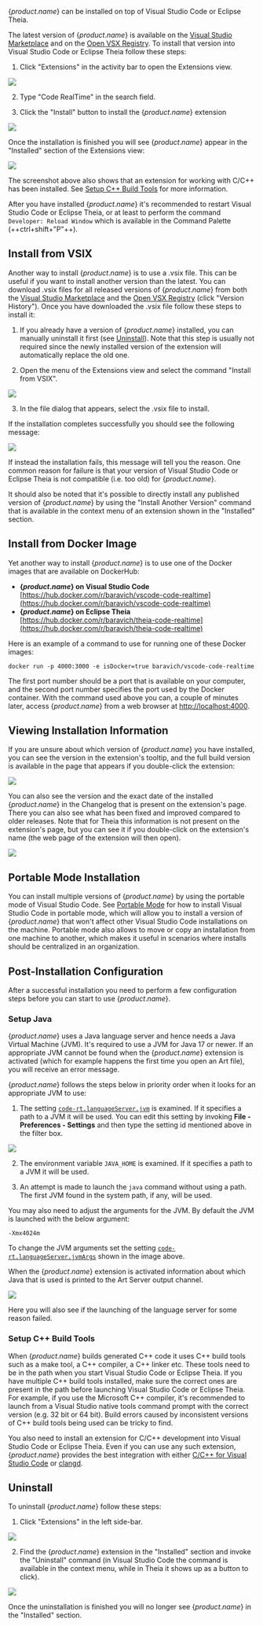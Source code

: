 
{$product.name$} can be installed on top of Visual Studio Code or Eclipse Theia.

The latest version of {$product.name$} is available on the [Visual Studio Marketplace](https://marketplace.visualstudio.com/items?itemName=secure-dev-ops.code-realtime-ce) and on the [Open VSX Registry](https://open-vsx.org/extension/secure-dev-ops/code-realtime-ce). To install that version into Visual Studio Code or Eclipse Theia follow these steps:

1) Click "Extensions" in the activity bar to open the Extensions view.

![](images/extensions_in_sidebar.png)

2) Type "Code RealTime" in the search field.

3) Click the "Install" button to install the {$product.name$} extension

![](images/rtistic_ce_extension.png)

Once the installation is finished you will see {$product.name$} appear in the "Installed" section of the Extensions view:

![](images/installed_extension.png)

The screenshot above also shows that an extension for working with C/C++ has been installed. See [Setup C++ Build Tools](#setup-c-build-tools) for more information.

After you have installed {$product.name$} it's recommended to restart Visual Studio Code or Eclipse Theia, or at least to perform the command `Developer: Reload Window` which is available in the Command Palette (++ctrl+shift+"P"++).

## Install from VSIX
Another way to install {$product.name$} is to use a .vsix file. This can be useful if you want to install another version than the latest. You can download .vsix files for all released versions of {$product.name$} from both the [Visual Studio Marketplace](https://marketplace.visualstudio.com/items?itemName=secure-dev-ops.code-realtime-ce) and the [Open VSX Registry](https://open-vsx.org/extension/secure-dev-ops/code-realtime-ce) (click "Version History"). Once you have downloaded the .vsix file follow these steps to install it:

1) If you already have a version of {$product.name$} installed, you can manually uninstall it first (see [Uninstall](#uninstall)). Note that this step is usually not required since the newly installed version of the extension will automatically replace the old one.

2) Open the menu of the Extensions view and select the command "Install from VSIX". 

![](images/vsix_install.png)

3) In the file dialog that appears, select the .vsix file to install.

If the installation completes successfully you should see the following message:

![](images/vsix_installation_completed.png)

If instead the installation fails, this message will tell you the reason. One common reason for failure is that your version of Visual Studio Code or Eclipse Theia is not compatible (i.e. too old) for {$product.name$}.

It should also be noted that it's possible to directly install any published version of {$product.name$} by using the "Install Another Version" command that is available in the context menu of an extension shown in the "Installed" section.

## Install from Docker Image
Yet another way to install {$product.name$} is to use one of the Docker images that are available on DockerHub:

* **{$product.name$} on Visual Studio Code** [https://hub.docker.com/r/baravich/vscode-code-realtime](https://hub.docker.com/r/baravich/vscode-code-realtime)
*  **{$product.name$} on Eclipse Theia** [https://hub.docker.com/r/baravich/theia-code-realtime](https://hub.docker.com/r/baravich/theia-code-realtime)

Here is an example of a command to use for running one of these Docker images:

`docker run -p 4000:3000 -e isDocker=true baravich/vscode-code-realtime`

The first port number should be a port that is available on your computer, and the second port number specifies the port used by the Docker container. With the command used above you can, a couple of minutes later, access {$product.name$} from a web browser at [http://localhost:4000](http://localhost:4000).

## Viewing Installation Information
If you are unsure about which version of {$product.name$} you have installed, you can see the version in the extension's tooltip, and the full build version is available in the page that appears if you double-click the extension:

![](images/extension_tooltip.png)

You can also see the version and the exact date of the installed {$product.name$} in the Changelog that is present on the extension's page. There you can also see what has been fixed and improved compared to older releases. Note that for Theia this information is not present on the extension's page, but you can see it if you double-click on the extension's name (the web page of the extension will then open).

![](images/extension_changelog.png)

## Portable Mode Installation
You can install multiple versions of {$product.name$} by using the portable mode of Visual Studio Code. See [Portable Mode](https://code.visualstudio.com/docs/editor/portable) for how to install Visual Studio Code in portable mode, which will allow you to install a version of {$product.name$} that won't affect other Visual Studio Code installations on the machine. Portable mode also allows to move or copy an installation from one machine to another, which makes it useful in scenarios where installs should be centralized in an organization.

## Post-Installation Configuration
After a successful installation you need to perform a few configuration steps before you can start to use {$product.name$}.

### Setup Java
{$product.name$} uses a Java language server and hence needs a Java Virtual Machine (JVM). It's required to use a JVM for Java 17 or newer. If an appropriate JVM cannot be found when the {$product.name$} extension is activated (which for example happens the first time you open an Art file), you will receive an error message.

{$product.name$} follows the steps below in priority order when it looks for an appropriate JVM to use:

1) The setting [`code-rt.languageServer.jvm`](settings.md#jvm) is examined. If it specifies a path to a JVM it will be used. You can edit this setting by invoking **File - Preferences - Settings** and then type the setting id mentioned above in the filter box.

![](images/jvm_setting.png)

2) The environment variable `JAVA_HOME` is examined. If it specifies a path to a JVM it will be used.
   
3) An attempt is made to launch the `java` command without using a path. The first JVM found in the system path, if any, will be used.

You may also need to adjust the arguments for the JVM. By default the JVM is launched with the below argument:

`-Xmx4024m`

To change the JVM arguments set the setting [`code-rt.languageServer.jvmArgs`](settings.md#jvm-args) shown in the image above.

When the {$product.name$} extension is activated information about which Java that is used is printed to the Art Server output channel.

![](images/art-server-log.png)

Here you will also see if the launching of the language server for some reason failed.

### Setup C++ Build Tools
When {$product.name$} builds generated C++ code it uses C++ build tools such as a make tool, a C++ compiler, a C++ linker etc. These tools need to be in the path when you start Visual Studio Code or Eclipse Theia. If you have multiple C++ build tools installed, make sure the correct ones are present in the path before launching Visual Studio Code or Eclipse Theia. For example, if you use the Microsoft C++ compiler, it's recommended to launch from a Visual Studio native tools command prompt with the correct version (e.g. 32 bit or 64 bit). Build errors caused by inconsistent versions of C++ build tools being used can be tricky to find.

You also need to install an extension for C/C++ development into Visual Studio Code or Eclipse Theia. Even if you can use any such extension, {$product.name$} provides the best integration with either [C/C++ for Visual Studio Code](https://code.visualstudio.com/docs/languages/cpp) or [clangd](https://clangd.llvm.org/).

## Uninstall
To uninstall {$product.name$} follow these steps:

1) Click "Extensions" in the left side-bar.

![](images/extensions_in_sidebar.png)

2) Find the {$product.name$} extension in the "Installed" section and invoke the "Uninstall" command (in Visual Studio Code the command is available in the context menu, while in Theia it shows up as a button to click).

![](images/uninstall.png)

Once the uninstallation is finished you will no longer see {$product.name$} in the "Installed" section.
